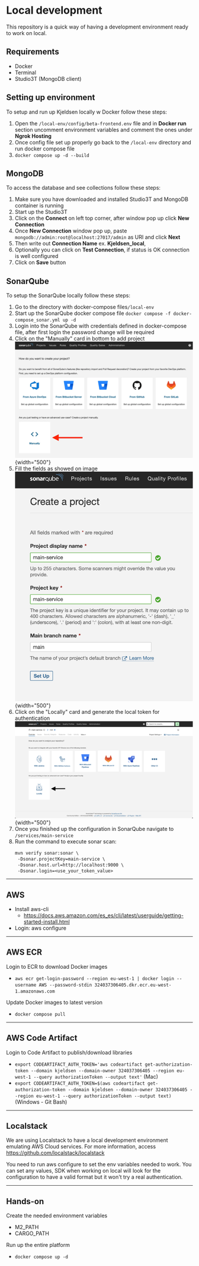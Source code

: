 # Local development

This repository is a quick way of having a development environment ready to work on local.

## Requirements
- Docker
- Terminal
- Studio3T (MongoDB client)

## Setting up environment
To setup and run up Kjeldsen locally w Docker follow these steps:
1. Open the `/local-env/config/beta-frontend.env` file and in **Docker run** section uncomment environment variables
and comment the ones under **Ngrok Hosting**
2. Once config file set up properly go back to the `/local-env` directory and run docker compose file
3. `docker compose up -d --build`

## MongoDB
To access the database and see collections follow these steps:
1. Make sure you have downloaded and installed Studio3T and MongoDB container is running
2. Start up the Studio3T
3. Click on the **Connect** on left top corner, after window pop up click **New Connection**
4. Once **New Connection** window pop up, paste `mongodb://admin:root@localhost:27017/admin` as URI and click **Next**
5. Then write out **Connection Name** ex. **Kjeldsen_local**,
6. Optionally you can click on **Test Connection**, if status is OK connection is well configured
7. Click on **Save** button

## SonarQube 
To setup the SonarQube locally follow these steps:
1. Go to the directory with docker-compose files`/local-env`
2. Start up the SonarQube docker compose file ```docker compose -f docker-compose_sonar.yml up -d```
3. Login into the SonarQube with credentials defined in docker-compose file, after first login the password change will
be required
4. Click on the "Manually" card in bottom to add project
   ![SonarQube UI](../images/sonarqube_ui.png) {width="500"}
5. Fill the fields as showed on image
   ![SonarQube UI](../images/sonarqube_create_project.png) {width="500"}
6. Click on the "Locally" card and generate the local token for authentication
   ![SonarQube UI](../images/sonarqube_local_token.png) {width="500"}
7. Once you finished up the configuration in SonarQube navigate to `/services/main-service`
8. Run the command to execute sonar scan: 
   ``` 
   mvn verify sonar:sonar \
    -Dsonar.projectKey=main-service \
    -Dsonar.host.url=http://localhost:9000 \
    -Dsonar.login=<use_your_token_value>
   ```
---

## AWS 
- Install aws-cli
    - https://docs.aws.amazon.com/es_es/cli/latest/userguide/getting-started-install.html
- Login: aws configure

---

## AWS ECR

Login to ECR to download Docker images
- `aws ecr get-login-password --region eu-west-1 | docker login --username AWS --password-stdin 324037306405.dkr.ecr.eu-west-1.amazonaws.com`

Update Docker images to latest version
- `docker compose pull`

---

## AWS Code Artifact

Login to Code Artifact to publish/download libraries
- `export CODEARTIFACT_AUTH_TOKEN='aws codeartifact get-authorization-token --domain kjeldsen --domain-owner 324037306405 --region eu-west-1 --query authorizationToken --output text'` (Mac)
- `export CODEARTIFACT_AUTH_TOKEN=$(aws codeartifact get-authorization-token --domain kjeldsen --domain-owner 324037306405 --region eu-west-1 --query authorizationToken --output text)` (Windows - Git Bash) 

---

## Localstack

We are using Localstack to have a local development environment emulating AWS Cloud services. For more information, access https://github.com/localstack/localstack

You need to run aws configure to set the env variables needed to work. You can set any values, SDK when working on local will look for the configuration to have a valid format but it won't try a real authentication.

---

## Hands-on

Create the needed environment variables 
- M2_PATH
- CARGO_PATH

Run up the entire platform
- `docker compose up -d`
